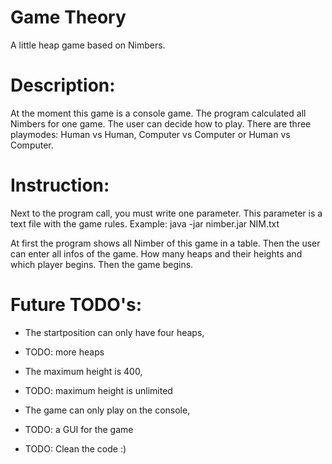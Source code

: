 # Game Theory 
A little heap game based on Nimbers.

# Description:
At the moment this game is a console game. 
The program calculated all Nimbers for one game.
The user can decide how to play. 
There are three playmodes: Human vs Human, Computer vs Computer or Human vs Computer.

# Instruction:
Next to the program call, you must write one parameter.
This parameter is a text file with the game rules.
Example: java -jar nimber.jar NIM.txt

At first the program shows all Nimber of this game in a table.
Then the user can enter all infos of the game.
How many heaps and their heights and which player begins.
Then the game begins.

# Future TODO's:
- The startposition can only have four heaps,
- TODO: more heaps

- The maximum height is 400,
- TODO: maximum height is unlimited

- The game can only play on the console,
- TODO: a GUI for the game

- TODO: Clean the code :)



